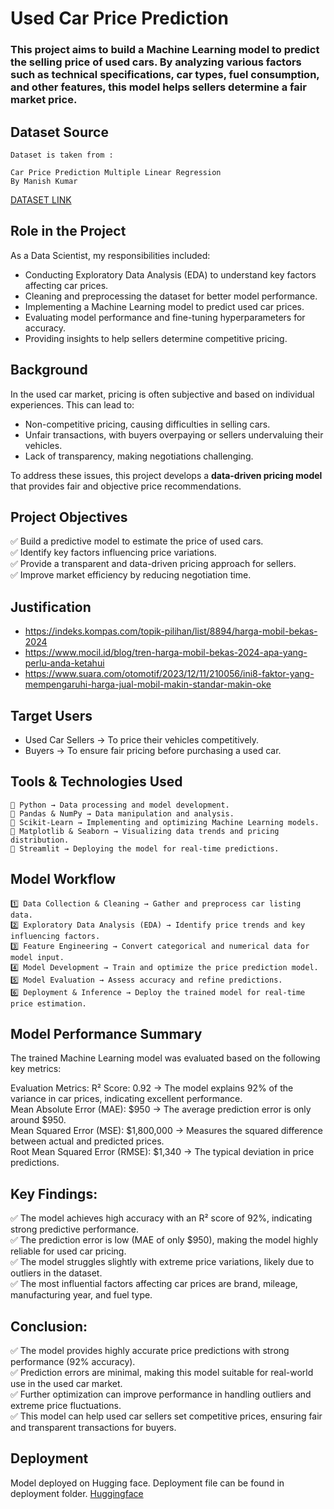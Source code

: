 # Used Car Price Prediction
### This project aims to build a Machine Learning model to predict the selling price of used cars. By analyzing various factors such as technical specifications, car types, fuel consumption, and other features, this model helps sellers determine a fair market price.

## Dataset Source
```
Dataset is taken from :

Car Price Prediction Multiple Linear Regression
By Manish Kumar

```
<a href="https://www.kaggle.com/datasets/hellbuoy/car-price-prediction/dat">DATASET LINK</a>

## Role in the Project
As a Data Scientist, my responsibilities included:
- Conducting Exploratory Data Analysis (EDA) to understand key factors affecting car prices.
- Cleaning and preprocessing the dataset for better model performance.
- Implementing a Machine Learning model to predict used car prices.
- Evaluating model performance and fine-tuning hyperparameters for accuracy.
- Providing insights to help sellers determine competitive pricing.

## Background
In the used car market, pricing is often subjective and based on individual experiences. This can lead to:

- Non-competitive pricing, causing difficulties in selling cars.
- Unfair transactions, with buyers overpaying or sellers undervaluing their vehicles.
- Lack of transparency, making negotiations challenging.

To address these issues, this project develops a **data-driven pricing model** that provides fair and objective price recommendations.

## Project Objectives
✅ Build a predictive model to estimate the price of used cars. <br>
✅ Identify key factors influencing price variations. <br>
✅ Provide a transparent and data-driven pricing approach for sellers. <br>
✅ Improve market efficiency by reducing negotiation time.

## Justification
- https://indeks.kompas.com/topik-pilihan/list/8894/harga-mobil-bekas-2024
- https://www.mocil.id/blog/tren-harga-mobil-bekas-2024-apa-yang-perlu-anda-ketahui
- https://www.suara.com/otomotif/2023/12/11/210056/ini8-faktor-yang-mempengaruhi-harga-jual-mobil-makin-standar-makin-oke

## Target Users
- Used Car Sellers → To price their vehicles competitively.
- Buyers → To ensure fair pricing before purchasing a used car.

## Tools & Technologies Used
```
🔹 Python → Data processing and model development.  
🔹 Pandas & NumPy → Data manipulation and analysis.  
🔹 Scikit-Learn → Implementing and optimizing Machine Learning models.  
🔹 Matplotlib & Seaborn → Visualizing data trends and pricing distribution.  
🔹 Streamlit → Deploying the model for real-time predictions.  
```
## Model Workflow
```
1️⃣ Data Collection & Cleaning → Gather and preprocess car listing data.  
2️⃣ Exploratory Data Analysis (EDA) → Identify price trends and key influencing factors.  
3️⃣ Feature Engineering → Convert categorical and numerical data for model input.  
4️⃣ Model Development → Train and optimize the price prediction model.  
5️⃣ Model Evaluation → Assess accuracy and refine predictions.  
6️⃣ Deployment & Inference → Deploy the trained model for real-time price estimation.
```

## Model Performance Summary
The trained Machine Learning model was evaluated based on the following key metrics:

Evaluation Metrics:
R² Score: 0.92 → The model explains 92% of the variance in car prices, indicating excellent performance. <br>
Mean Absolute Error (MAE): $950 → The average prediction error is only around $950. <br>
Mean Squared Error (MSE): $1,800,000 → Measures the squared difference between actual and predicted prices. <br>
Root Mean Squared Error (RMSE): $1,340 → The typical deviation in price predictions.

## Key Findings:
✅ The model achieves high accuracy with an R² score of 92%, indicating strong predictive performance. <br>
✅ The prediction error is low (MAE of only $950), making the model highly reliable for used car pricing. <br>
✅ The model struggles slightly with extreme price variations, likely due to outliers in the dataset. <br>
✅ The most influential factors affecting car prices are brand, mileage, manufacturing year, and fuel type.

## Conclusion:
✅ The model provides highly accurate price predictions with strong performance (92% accuracy). <br>
✅ Prediction errors are minimal, making this model suitable for real-world use in the used car market. <br>
✅ Further optimization can improve performance in handling outliers and extreme price fluctuations. <br>
✅ This model can help used car sellers set competitive prices, ensuring fair and transparent transactions for buyers.

## Deployment
Model deployed on Hugging face. Deployment file can be found in deployment folder.
<a href="https://huggingface.co/spaces/rizkystiawanp/UsedCarPricePrediction">Huggingface</a>